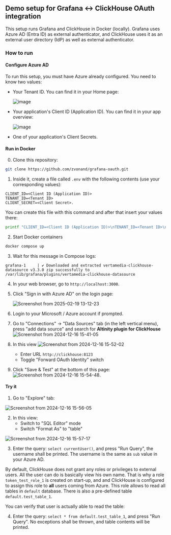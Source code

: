 ## Demo setup for Grafana <-> ClickHouse OAuth integration

This setup runs Grafana and ClickHouse in Docker (locally). Grafana uses Azure AD (Entra ID) as external authenticator, and ClickHouse uses it as an external user directory (IdP) as well as external authenticator.

### How to run

#### Configure Azure AD

To run this setup, you must have Azure already configured. You need to know two values:


* Your Tenant ID. You can find it in your Home page:
  
  ![image](https://github.com/user-attachments/assets/ecaf4832-2c5a-4db9-9f16-7ba17888266b)

* Your application's Client ID (Application ID). You can find it in your app overview:

  ![image](https://github.com/user-attachments/assets/44896038-d549-4e69-bf8a-aa8bc00d309c)

* One of your application's Client Secrets.

#### Run in Docker

0. Clone this repository:
```bash
git clone https://github.com/zvonand/grafana-oauth.git
```

1. Inside it, create a file called `.env` with the following contents (use your corresponding values):
```
CLIENT_ID=<Client ID (Application ID)>
TENANT_ID=<Tenant ID>
CLIENT_SECRET=<Client Secret>.
```

You can create this file with this command and after that insert your values there:
```bash
printf "CLIENT_ID=<Client ID (Application ID)>\nTENANT_ID=<Tenant ID>\nCLIENT_SECRET=<Client Secret>\n" > .env
```

2. Start Docker containers
```bash
docker compose up
```

3. Wait for this message in Compose logs:
```
grafana-1     | ✔ Downloaded and extracted vertamedia-clickhouse-datasource v3.3.0 zip successfully to /var/lib/grafana/plugins/vertamedia-clickhouse-datasource
```

4. In your web browser, go to `http://localhost:3000`.

5. Click "Sign in with Azure AD" on the login page:

   ![Screenshot from 2025-02-19 13-12-23](https://github.com/user-attachments/assets/ebd9d3fa-0048-49a7-bec2-948253c1f8ee)

6. Login to your Microsoft / Azure account if prompted.

7. Go to "Connections" -> "Data Sources" tab (in the left vertical menu), press "add data source" and search for **Altinity plugin for ClickHouse** ![Screenshot from 2024-12-16 15-41-05](https://github.com/user-attachments/assets/fe2ce8d1-ea4a-488b-9cc7-c44c270de5b0)

8. In this view ![Screenshot from 2024-12-16 15-52-02](https://github.com/user-attachments/assets/e2f3ebf9-c88b-460d-934c-f1bf045d511b)
   * Enter URL `http://clickhouse:8123`
   * Toggle "Forward OAuth Identity" switch

9. Click "Save & Test" at the bottom of this page: ![Screenshot from 2024-12-16 15-54-48](https://github.com/user-attachments/assets/b6612aab-a632-4097-b43c-55188a6a73be).


#### Try it

1. Go to "Explore" tab:

![Screenshot from 2024-12-16 15-56-05](https://github.com/user-attachments/assets/ddf1fbe4-3341-41df-b935-00cc064ffb74)

2. In this view:
    * Switch to "SQL Editor" mode
    * Switch "Format As" to "table"
  
![Screenshot from 2024-12-16 15-57-17](https://github.com/user-attachments/assets/5fbeac22-8a20-432e-b779-b07c459bf15e)

3. Enter the query: `select currentUser()`, and press "Run Query", the username shall be printed. The username is the same as `sub` value in your Azure AD. 

By default, ClickHouse does not grant any roles or privileges to external users. All the user can do is basically view his own name. That is why a role `token_test_role_1` is created on start-up, and and ClickHouse is configured to assign this role to __all__ users coming from Azure. This role allows to read all tables in `default` database. There is also a pre-defined table `default.test_table_1`.

You can verify that user is actually able to read the table:

4. Enter the query: `select * from default.test_table_1`, and press "Run Query". No exceptions shall be thrown, and table contents will be printed.
